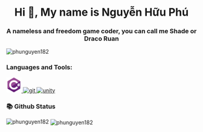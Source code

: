 <h1 align="center">Hi 👋, My name is Nguyễn Hữu Phú</h1>
<h3 align="center">A nameless and freedom game coder, you can call me Shade or Draco Ruan</h3>

<p align="left"> <img src="https://komarev.com/ghpvc/?username=phunguyen182&label=Profile%20views&color=0e75b6&style=flat" alt="phunguyen182" /> </p>

<h3 align="left">Languages and Tools:</h3>

<p align="left"> <a href="https://www.w3schools.com/cs/" target="_blank" rel="noreferrer"> <img src="https://raw.githubusercontent.com/devicons/devicon/master/icons/csharp/csharp-original.svg" alt="csharp" width="40" height="40"/> </a> <a href="https://git-scm.com/" target="_blank" rel="noreferrer"> <img src="https://www.vectorlogo.zone/logos/git-scm/git-scm-icon.svg" alt="git" width="40" height="40"/> </a> <a href="https://unity.com/" target="_blank" rel="noreferrer"> <img src="https://www.vectorlogo.zone/logos/unity3d/unity3d-icon.svg" alt="unity" width="40" height="40"/> </a> </p>

### 📚 Github Status
<p><img align="left" src="https://github-readme-stats.vercel.app/api/top-langs?username=phunguyen182&show_icons=true&locale=en&layout=compact&theme=tokyonight" alt="phunguyen182" /></p>
<p>&nbsp;<img align="center" src="https://github-readme-stats.vercel.app/api?username=phunguyen182&show_icons=true&theme=tokyonight&locale=en" alt="phunguyen182" /></p>
